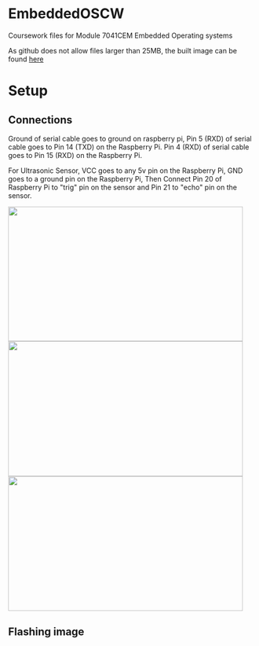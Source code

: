 # EmbeddedOSCW
Coursework files for Module 7041CEM Embedded Operating systems

As github does not allow files larger than 25MB, the built image can be found [here](https://livecoventryac-my.sharepoint.com/:f:/g/personal/shaikhm17_uni_coventry_ac_uk/ErEe6ZIdEslAl6O0qSce0rAB6AuFlu8z_8qVrNcaU5hC2A?e=zlCtbB)


# Setup

## Connections

Ground of serial cable goes to ground on raspberry pi, Pin 5 (RXD) of serial cable goes to Pin 14 (TXD) on the Raspberry Pi. 
Pin 4 (RXD) of serial cable goes to Pin 15 (RXD) on the Raspberry Pi.

For Ultrasonic Sensor, VCC goes to any 5v pin on the Raspberry Pi, GND goes to a ground pin on the Raspberry Pi,
Then Connect Pin 20 of Raspberry Pi to "trig" pin on the sensor and Pin 21 to "echo" pin on the sensor.

<img src="https://user-images.githubusercontent.com/48800555/197344068-9a4035ad-dd8b-4c30-b584-be406fbc7a33.png" width="478" height="274.5">

<img src="https://user-images.githubusercontent.com/48800555/197344082-f62ebc7e-b314-4fd8-98cf-96e32a9c0da5.png" width="478" height="274.5">

<img src="https://user-images.githubusercontent.com/48800555/197344967-ba23378b-2f26-431b-9dda-37079f53cc19.png" width="478" height="274.5">


## Flashing image

